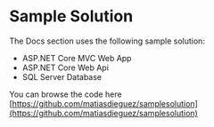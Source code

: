 
# Sample Solution 

The Docs section uses the following sample solution:

- ASP.NET Core MVC Web App
- ASP.NET Core Web Api
- SQL Server Database

You can browse the code here
[https://github.com/matiasdieguez/samplesolution](https://github.com/matiasdieguez/samplesolution)